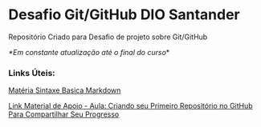 # Desafio Git/GitHub DIO Santander
Repositório Criado para Desafio de projeto sobre Git/GitHub 

_*Em constante atualização até o final do curso_*

### Links Úteis:
 [Matéria Sintaxe Basica Markdown](https://www.markdiwnguide.org/basic-syntax/)
 
  [Link Material de Apoio - Aula: Criando seu Primeiro Repositório
no GitHub Para Compartilhar Seu
Progresso](https://drive.google.com/file/d/1IZu0qohv1JOmxjEra1lknDiiStU68bl4/view)
